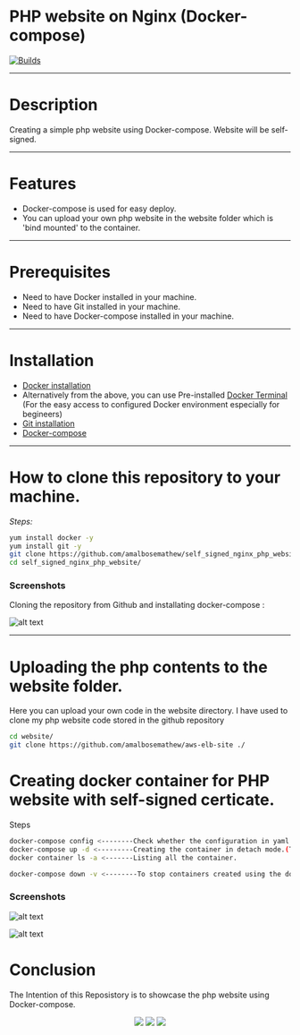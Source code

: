 # PHP website on Nginx (Docker-compose)
[![Builds](https://travis-ci.org/joemccann/dillinger.svg?branch=master)](https://travis-ci.org/joemccann/dillinger)

---
# Description

Creating a simple php website using Docker-compose. Website will be self-signed.

---

# Features

- Docker-compose is used for easy deploy.
- You can upload your own php website in the website folder which is 'bind mounted' to the container.

---
# Prerequisites

- Need to have Docker installed in your machine.
- Need to have Git installed in your machine.
- Need to have Docker-compose installed in your machine.

---
# Installation 

- [Docker installation]("https://docs.docker.com/get-docker/") 
- Alternatively from the above, you can use Pre-installed [Docker Terminal]("https://labs.play-with-docker.com/") (For the easy access to configured Docker environment especially for begineers)
- [Git installation]("https://git-scm.com/download/linux")
-  [Docker-compose](https://docs.docker.com/compose/install/)

---
# How to clone this repository to your machine.
_Steps:_
```sh
yum install docker -y
yum install git -y
git clone https://github.com/amalbosemathew/self_signed_nginx_php_website
cd self_signed_nginx_php_website/
```

### Screenshots

Cloning the repository from Github and installating docker-compose :

![alt text](https://i.ibb.co/7N802gy/Screenshot-from-2021-06-16-19-01-39.png)


---
# Uploading the php contents to the website folder.
Here you can upload your own code in the website directory. I have used to clone my php website code stored in the github repository
```sh
cd website/
git clone https://github.com/amalbosemathew/aws-elb-site ./
```
# Creating docker container for PHP website with self-signed certicate.
Steps

```sh
docker-compose config <--------Check whether the configuration in yaml is correct.
docker-compose up -d <---------Creating the container in detach mode.(To reuse the same screen)
docker container ls -a <-------Listing all the container.

```
```sh
docker-compose down -v <--------To stop containers created using the docker-compose and to remove containers, volumes and networks.
```

### Screenshots

![alt text](https://i.ibb.co/yR7WQfb/Screenshot-from-2021-06-16-19-01-48.png)

![alt text](https://i.ibb.co/dkrLvVT/Screenshot-from-2021-06-16-19-02-38.png)

# Conclusion

The Intention of this Reposistory is to showcase the php website using Docker-compose.

<p align="center">
<a href="mailto:mathew.amalbose@gmail.com"><img src="https://img.shields.io/badge/-mathew.amalbose@gmail.com-D14836?style=flat&logo=Gmail&logoColor=white"/></a>
<a href="https://www.linkedin.com/in/amal-bose-mathew"><img src="https://img.shields.io/badge/-Linkedin-blue"/></a>
<a href="https://techbit-new.blogspot.com/"><img src="https://img.shields.io/badge/-Blogger-orange"/></a>
  

